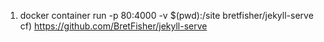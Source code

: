 1. docker container run -p 80:4000 -v $(pwd):/site bretfisher/jekyll-serve
cf) https://github.com/BretFisher/jekyll-serve